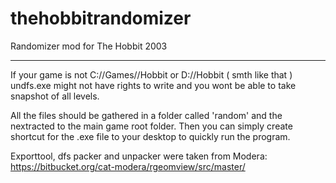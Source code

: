 # thehobbitrandomizer
Randomizer mod for The Hobbit 2003

-------------------------------------------
If your game is not C://Games//Hobbit or D://Hobbit ( smth like that ) undfs.exe might not have rights to write and you wont be able to take snapshot of all levels.

All the files should be gathered in a folder called 'random' and the nextracted to the main game root folder. 
Then you can simply create shortcut for the .exe file to your desktop to quickly run the program.

Exporttool, dfs packer and unpacker were taken from Modera: 
https://bitbucket.org/cat-modera/rgeomview/src/master/
